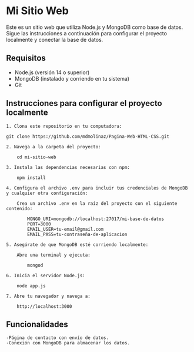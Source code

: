 # Mi Sitio Web

Este es un sitio web que utiliza Node.js y MongoDB como base de datos. Sigue las instrucciones a continuación para configurar el proyecto localmente y conectar la base de datos.

## Requisitos

- Node.js (versión 14 o superior)
- MongoDB (instalado y corriendo en tu sistema)
- Git

## Instrucciones para configurar el proyecto localmente

    1. Clona este repositorio en tu computadora:

    git clone https://github.com/mdmolinaz/Pagina-Web-HTML-CSS.git

    2. Navega a la carpeta del proyecto:

        cd mi-sitio-web

    3. Instala las dependencias necesarias con npm:

        npm install

    4. Configura el archivo .env para incluir tus credenciales de MongoDB y cualquier otra configuración:

        Crea un archivo .env en la raíz del proyecto con el siguiente contenido:

            MONGO_URI=mongodb://localhost:27017/mi-base-de-datos
            PORT=3000
            EMAIL_USER=tu-email@gmail.com
            EMAIL_PASS=tu-contraseña-de-aplicacion

    5. Asegúrate de que MongoDB esté corriendo localmente:

        Abre una terminal y ejecuta:

            mongod

    6. Inicia el servidor Node.js:

        node app.js

    7. Abre tu navegador y navega a:

        http://localhost:3000

## Funcionalidades

    -Página de contacto con envío de datos.
    -Conexión con MongoDB para almacenar los datos.

